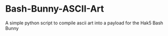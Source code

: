 # Bash-Bunny-ASCII-Art
A simple python script to compile ascii art into a payload for the Hak5 Bash Bunny
